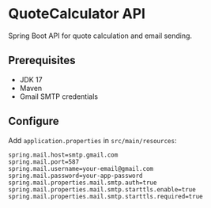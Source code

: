 # QuoteCalculator API
Spring Boot API for quote calculation and email sending.

## Prerequisites
- JDK 17
- Maven
- Gmail SMTP credentials

## Configure
Add `application.properties` in `src/main/resources`:
```properties
spring.mail.host=smtp.gmail.com
spring.mail.port=587
spring.mail.username=your-email@gmail.com
spring.mail.password=your-app-password
spring.mail.properties.mail.smtp.auth=true
spring.mail.properties.mail.smtp.starttls.enable=true
spring.mail.properties.mail.smtp.starttls.required=true

